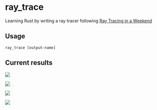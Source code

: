 # ray_trace
Learning Rust by writing a ray tracer following [Ray Tracing in a Weekend](http://www.realtimerendering.com/raytracing/Ray%20Tracing%20in%20a%20Weekend.pdf)

## Usage
```ray_trace [output-name]```

## Current results
![](out.png)

![](two_spheres.png)

![](perlin.png)

![](cornell_mixture.png)
